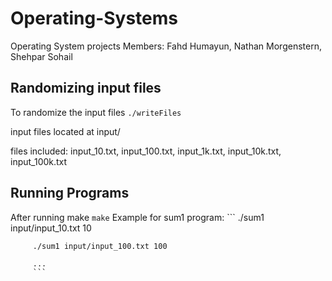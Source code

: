 # Operating-Systems
Operating System projects
Members: Fahd Humayun, Nathan Morgenstern, Shehpar Sohail

## Randomizing input files
To randomize the input files
`./writeFiles`

input files located at input/

files included: input_10.txt, input_100.txt, input_1k.txt, input_10k.txt, input_100k.txt

## Running Programs
After running make
`make`
Example for sum1 program:
         ```
         ./sum1 input/input_10.txt 10

         ./sum1 input/input_100.txt 100

         ...
         ```
